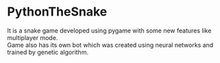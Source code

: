 # PythonTheSnake

It is a snake game developed using pygame with some new features like multiplayer mode.  
Game also has its own bot which was created using neural networks and trained by genetic algorithm.
